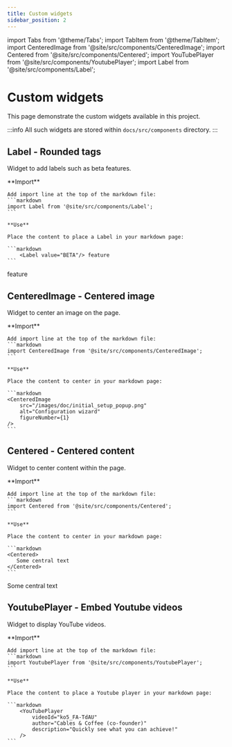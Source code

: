 ```yaml
---
title: Custom widgets
sidebar_position: 2
---
```

import Tabs from '@theme/Tabs';
import TabItem from '@theme/TabItem';
import CenteredImage from '@site/src/components/CenteredImage';
import Centered from '@site/src/components/Centered';
import YouTubePlayer from '@site/src/components/YoutubePlayer';
import Label from '@site/src/components/Label';

# Custom widgets

This page demonstrate the custom widgets available in this project.

:::info
All such widgets are stored within `docs/src/components` directory.
:::

## Label - Rounded tags

Widget to add labels such as beta features.

<Tabs>
  <TabItem value="code" label="Code">
    **Import**

    Add import line at the top of the markdown file:
    ```markdown
    import Label from '@site/src/components/Label';
    ```
    
    **Use**
    
    Place the content to place a Label in your markdown page:
    
    ```markdown
        <Label value="BETA"/> feature
    ```
  </TabItem>
  <TabItem value="preview" label="Preview" default>
    <Label value="BETA"/> feature
  </TabItem>
</Tabs>

## CenteredImage - Centered image

Widget to center an image on the page.

<Tabs>
  <TabItem value="code" label="Code">
    **Import**
    
    Add import line at the top of the markdown file:
    ```markdown
    import CenteredImage from '@site/src/components/CenteredImage';
    ```
    
    **Use**
    
    Place the content to center in your markdown page:
    
    ```markdown
    <CenteredImage 
        src="/images/doc/initial_setup_popup.png"
        alt="Configuration wizard"
        figureNumber={1} 
    />
    ```
  </TabItem>
  <TabItem value="preview" label="Preview" default>
    <CenteredImage 
        src="/images/doc/initial_setup_popup.png" 
        alt="Configuration wizard" 
        figureNumber={1} 
    />
  </TabItem>
</Tabs>


## Centered - Centered content

Widget to center content within the page.

<Tabs>
  <TabItem value="code" label="Code">
    **Import**

    Add import line at the top of the markdown file:
    ```markdown
    import Centered from '@site/src/components/Centered';
    ```
    
    **Use**
    
    Place the content to center in your markdown page:
    
    ```markdown
    <Centered>
       Some central text
    </Centered>
    ```
  </TabItem>
  <TabItem value="preview" label="Preview" default>
    <Centered>
       Some central text
    </Centered>
  </TabItem>
</Tabs>

## YoutubePlayer - Embed Youtube videos

Widget to display YouTube videos.

<Tabs>
  <TabItem value="code" label="Code">
    **Import**

    Add import line at the top of the markdown file:
    ```markdown
    import YoutubePlayer from '@site/src/components/YoutubePlayer';
    ```
    
    **Use**
    
    Place the content to place a Youtube player in your markdown page:
    
    ```markdown
        <YouTubePlayer
            videoId="ko5_FA-TdAU"
            author="Cables & Coffee (co-founder)"
            description="Quickly see what you can achieve!"
        />
    ```
  </TabItem>
  <TabItem value="preview" label="Preview" default>
    <YouTubePlayer
        videoId="ko5_FA-TdAU"
        author="Cables & Coffee (co-founder)"
        description="Quickly see what you can achieve!"
    />
  </TabItem>
</Tabs>